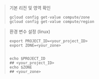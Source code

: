 > 기본 리전 및 영역 확인
> 
> ```
> gcloud config get-value compute/zone
> gcloud config get-value compute/region
> ```



> 환경 변수 설정 (linux)
> 
> ```shell
> export PROJECT_ID=<your_project_ID>
> export ZONE=<your_zone>
> 
> 
> echo $PROJECT_ID
> ## <your_project_ID>
> echo $ZONE
> ## <your_zone>
> ```
> 
> 
